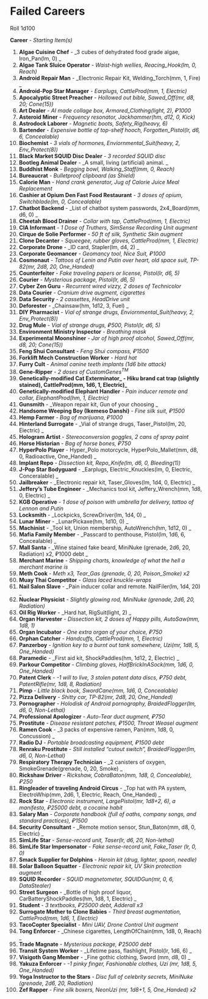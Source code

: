 <!-----

Yay, no errors, warnings, or alerts!

Conversion time: 0.679 seconds.


Using this Markdown file:

1. Paste this output into your source file.
2. See the notes and action items below regarding this conversion run.
3. Check the rendered output (headings, lists, code blocks, tables) for proper
   formatting and use a linkchecker before you publish this page.

Conversion notes:

* Docs to Markdown version 1.0β33
* Sat Nov 19 2022 13:49:33 GMT-0800 (PST)
* Source doc: 006_FailedCareers
----->



# **Failed Careers**

Roll 1d100

**Career** - _Starting Item(s)_



1. **Algae Cuisine Chef** - _3 cubes of dehydrated food grade algae, Iron_Pan(lm, 0) _
2. **Algae Tank Sluice Operator** - _Waist-high wellies, Reacing_Hook(lm, 0, Reach)_
3. **Android Repair Man** - _Electronic Repair Kit, Welding_Torch(mm, 1, Fire) _
4. **Android-Pop Star Manager** - _Earplugs, CattleProd(mm, 1, Electric)_
5. **Apocalyptic Street Preacher** - _Hollowed out bible, Sawed_Off(mr, d8, 20; Cone(15))_
6. **Art Dealer** - _AI made collage box, Armored_Clothing(light, 2), ₽1000_
7. **Asteroid Miner** - _Frequency resonator, Jackhammer(hm, d12, 0, Kick)_
8. **Astrodock Laborer** - _Magnetic boots, Safety_Rig(heavy, 6)_
9. **Bartender** - _Expensive bottle of top-shelf hooch, Forgotten_Pistol(lr, d6, 6, Concealable)_
10. **Biochemist** - _3 vials of hormones, Enviornmental_Suit(heavy, 2, Env_Protect(8))_
11. **Black Market SQUID Disc Dealer** - _3 recorded SQUID disc_
12. **Bootleg Animal Dealer** - _A small, living (artificial) animal. _
13. **Buddhist Monk** - _Begging bowl, Walking_Staff(mm, 0, Reach)_
14. **Bureaucrat** - _Bulletproof clipboard (as Shield)_
15. **Calorie Man** - _Hand crank generator, Jug of Calorie Juice Meal Replacement_
16. **Cashier at Opium Den Fast Food Restaurant** - _3 doses of opium, Switchblade(lm, 0, Concealable)_
17. **Chatbot Backend** - _List of chatbot system passwords, 2x4_Board(mm, d6, 0) _
18. **Cheetah Blood Drainer** - _Collar with tap, CattleProd(mm, 1, Electric)_
19. **CIA Informant** - _1 Dose of Truthers, SimSense Recording Unit augment_
20. **Cirque de Solie Performer** - _50 ft of silk, Synthetic Skin augment_
21. **Clone Decanter** - _Squeegee, rubber gloves, CattleProd(mm, 1, Electric)_
22. **Corporate Drone** - _ID card, Stapler(lm, d4, 2) _
23. **Corporate Geomancer** - _Geomancy tool, Nice Suit, ₽1000_
24. **Cosmonaut** - _Tattoos of Lenin and Putin over heart, old space suit, TP-82(mr, 2d8, 20, One_Handed)_
25. **Counterfeiter** - _Fake traveling papers or license, Pistol(lr, d6, 5)_
26. **Courier** - _Mysterious package, Pistol(lr, d6, 5)_
27. **Cyber Zen Guru** - _Recurrent wired vizzy, 2 doses of Technicolor_
28. **Data Courier** - _Cranium drive augment, cigarettes_
29. **Data Security** - _2 cassettes, HeadDrive unit_
30. **Deforester** - _Chainsaw(hm, 1d12, 3, Fuel) _
31. **DIY Pharmacist** - _Vial of strange drugs, Enviornmental_Suit(heavy, 2, Env_Protect(8))_
32. **Drug Mule** - _Vial of strange drugs, ₽500, Pistol(lr, d6, 5)_
33. **Environment Ministry Inspector** - _Breathing mask_
34. **Experimental Moonshiner** - _Jar of high proof alcohol, Sawed_Off(mr, d8, 20; Cone(15))_
35. **Feng Shui Consultant** - _Feng Shui compass, ₽1500_
36. **Forklift Mech Construction Worker** - _Hard hat_
37. **Furry Cult** - _Animal canine teeth implants (1d6 bite attack)_
38. **Gene-Ripper** - _2 doses of CustomGenes<sup>TM</sup>_
39. **Genetically-modified Cat Exterminator_ - Hiku brand cat trap (slightly stained), CattleProd(mm, 1d6, 1, Electric)_**
40. **Genetically-modified Elephant Handler** - _Pain inducer remote and collar, ElephantProd(hm, 1, Electric)_
41. **Gunsmith** - _Weapon repair kit, Gun of your choosing _
42. **Handsome Weeping Boy (Ikemeso Danshi)** - _Fine silk suit, ₽1500_
43. **Hemp Farmer** - _Bag of marijuana, ₽1000_
44. **Hinterland Surrogate** - _Vial of strange drugs, Taser_Pistol(lm, 20, Electric) _
45. **Hologram Artist** - _Stereoconversion goggles, 2 cans of spray paint_
46. **Horse Historian** - _Bag of horse bones, ₽750_
47. **HyperPolo Player** - Hyper_Polo motorcycle, HyperPolo_Mallet(mm, d8, 0, Radioactive, One_Handed) _
48. **Implant Repo** - _Dissection kit, Repo_Knife(lm, d6, 0, Bleeding(1))_
49. **J-Pop Star Bodyguard** - _Earplugs, Electric_Knuckles(lm, 0, Electric, Conceralable) _
50. **Jailbreaker** - _Electronic repair kit, Taser_Gloves(lm, 1d4, 0, Electric) _
51. **Jeffery’s Tube Engineer** - _Mechanics tool kit, Jeffery_Wrench(mm, 1d8, 0, Electric) _
52. **KGB Operative** - _1 dose of poison with umbrella for delivery, tattoo of Lennon and Putin_
53. **Locksmith** - _Lockpicks, ScrewDriver(lm, 1d4, 0) _
54. **Lunar Miner** - _LunarPickaxe(hm, 1d10, 0) _
55. **Machinist** - _Tool kit, Union membership, AutoWrench(hm, 1d12, 0) _
56. **Mafia Family Member** - _Passcard to penthouse, Pistol(lm, 1d6, 6, Concealable) _
57. **Mall Santa** - _Wine stained fake beard,  MiniNuke (grenade, 2d6, 20, Radiation) x2, ₽1000 debt _
58. **Merchant Marine** - _Shipping charts, knowledge of what the hell a merchant marine is_
59. **Meth Cook** - _Meth x3, Tear_Gas (grenade, 0, 20, Poison_Smoke) x2_
60. **Muay Thai Competitor** - _Glass laced knuckle-wraps_
61. **Nail Salon Slave** - _Pain inducer collar and remote. NailFiler(lm, 1d4, 20) _
62. **Nuclear Physicist** - _Slightly glowing rod, MiniNuke (grenade, 2d6, 20, Radiation)_
63. **Oil Rig Worker** - _Hard hat, RigSuit(light, 2) _
64. **Organ Harvester** - _Dissection kit, 2 doses of Happy pills, AutoSaw(mm, 1d8, 1)_
65. **Organ Incubator** - _One extra organ of your choice, ₽750_
66. **Orphan Catcher** - _Handcuffs, CattleProd(mm, 1, Electric)_
67. **Panzerboy** - _Ignition key to a burnt out tank somewhere, Uzi(mr, 1d8, 5, One_Handed)_
68. **Paramedic** - _First aid kit, ShockPaddles(hm, 1d12, 2, Electric) _
69. **Parkour Competitor** - _Climbing gloves, HalfBrickInASock(mm, 1d6, 0, One_Handed)_
70. **Patent Clerk** - _-1 will to live, 3 stolen patent data discs, ₽750 debt, PatentRifle(mr, 1d8, 8, Radiation)_
71. **Pimp** - _Little black book, SwordCane(mm, 1d6, 0, Concealable)_
72. **Pizza Delivery** - _Shitty car, TP-82(mr, 2d8, 20, One_Handed)_
73. **Pornographer** - _Holodisk of Android pornography, BraidedFlogger(lm, d6, 0, Non-Lethal)_
74. **Professional Apologizer** - _Auto-Tear duct augment, ₽750_
75. **Prostitute** - _Disease resistant patches, ₽1500, Throat Weasel augment_
76. **Ramen Cook** - _3 packs of expensive ramen, Pan(mm, 1d8, 0, Concussion) _
77. **Radio DJ** - _Portable broadcasting equipment, ₽1500 debt_
78. **Renraku Prostitute** - _Still installed “cutout switch”, BraidedFlogger(lm, d6, 0, Non-Lethal)_
79. **Respiratory Therapy Technician** - _2 canisters of oxygen, SmokeGrenade(grenade, 0, 20, Smoke) _
80. **Rickshaw Driver** - _Rickshaw, CobraBaton(mm, 1d8, 0, Concealable), ₽250_
81. **Ringleader of traveling Android Circus** - _Top hat with PA system, ElectroWhip(mm, 2d6, 1, Electric, Reach, One_Handed) _
82. **Rock Star** - _Electronic instrument, LargePistol(mr, 1d8+2, 6), a manifesto, ₽25000 debt, a cocaine habit_
83. **Salary Man** - _Corporate handbook (full of oaths, company songs, and standard practices), ₽1500_
84. **Security Consultant** - _Remote motion sensor, Stun_Baton(mm, d8, 0, Electric) _
85. **SimLife Star** - _Sense-record unit, Taser(lr, d6, 20, Non-lethal)_
86. **SimLife Star Impersonator** - _Fake sense-record unit, Fake_Taser (lr, 0, 0)_
87. **Smack Supplier for Dolphins** - _Heroin kit (drug, lighter, spoon, needle)_
88. **Solar Balloon Squatter** - _Electronic repair kit, UV Skin protection augment_
89. **SQUID Recorder** - _SQUID magnetometer, SQUIDGun(mr, 0, 6, DataStealer)_
90. **Street Surgeon** - _Bottle of high proof liquor, CarBatteryShockPaddles(hm, 1d8, 1, Electric) _
91. **Student** - _3 textbooks, ₽25000 debt, Adderall x3_
92. **Surrogate Mother to Clone Babies** - _Third breast augmentation, CattleProd(mm, 1d6, 1, Electric)_
93. **TacoCopter Specialist** - _Mini UAV, Drone Control Unit augment_
94. **Tong Enforcer** - _Chinese cigarettes, LengthOfChain(mm, 1d8, 0, Reach) _
95. **Trade Magnate** - _Mysterious package, ₽25000 debt_
96. **Transit System Worker** - _Lifetime pass, flashlight, Pistol(lr, 1d6, 6) _
97. **Visigoth Gang Member** - _Fine gothic clothing, Sword (mm, d8, 0) _
98. **Yakuza Enforcer** - _-1 pinky finger, Fashionable clothes, Uzi (mr, 1d8, 5, One_Handed)_
99. **Yoga Instructor to the Stars** - _Disc full of celebrity secrets, MiniNuke (grenade, 2d6, 20, Radiation)_
100.  **Zef Rapper** - _Fine silk boxers, NeonUzi (mr, 1d8+1, 5, One_Handed) x2_
